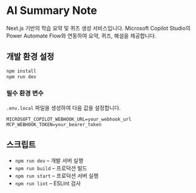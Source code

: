 # AI Summary Note

Next.js 기반의 학습 요약 및 퀴즈 생성 서비스입니다. Microsoft Copilot Studio의 Power Automate Flow와 연동하여 요약, 퀴즈, 해설을 제공합니다.

## 개발 환경 설정

```bash
npm install
npm run dev
```

### 필수 환경 변수

`.env.local` 파일을 생성하여 다음 값을 설정합니다.

```
MICROSOFT_COPILOT_WEBHOOK_URL=your_webhook_url
MCP_WEBHOOK_TOKEN=your_bearer_token
```

## 스크립트

- `npm run dev` – 개발 서버 실행
- `npm run build` – 프로덕션 빌드
- `npm run start` – 프로덕션 서버 실행
- `npm run lint` – ESLint 검사
